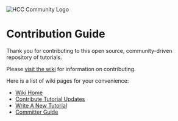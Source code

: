 ![HCC Community Logo](https://hortonworks.com/wp-content/uploads/2016/03/logo-hcc.png)

# Contribution Guide

Thank you for contributing to this open source, community-driven repository of tutorials.

Please [visit the wiki](https://github.com/hortonworks/big-data-tutorials/wiki) for information on contributing.

Here is a list of wiki pages for your convenience:

-   [Wiki Home](https://github.com/hortonworks/big-data-tutorials/wiki)
-   [Contribute Tutorial Updates](https://github.com/hortonworks/big-data-tutorials/wiki/Contribute-Tutorial-Updates)
-   [Write A New Tutorial](https://github.com/hortonworks/big-data-tutorials/wiki/Write-A-New-Tutorial)
-   [Committer Guide](https://github.com/hortonworks/big-data-tutorials/wiki/Committer-Guide)
